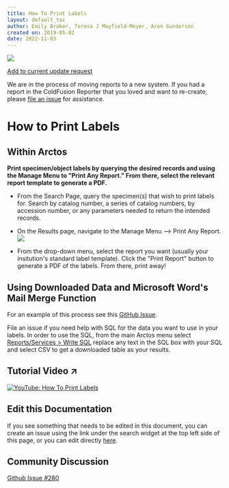 ```yaml
---
title: How To Print Labels
layout: default_toc
author: Emily Braker, Teresa J Mayfield-Meyer, Aren Gunderson
created on: 2019-05-02
date: 2022-11-03
---
```


![](https://raw.githubusercontent.com/ArctosDB/documentation-wiki/gh-pages/tutorial_images/Bear%20Work%20in%20Progress.JPG)

[Add to current update request](https://github.com/ArctosDB/documentation-wiki/issues/280)

We are in the process of moving reports to a new system. If you had a report in the ColdFusion Reporter that you loved and want to re-create, please [file an issue](https://github.com/ArctosDB/arctos/issues/new?assignees=lkvoong&labels=function-Reports&template=report-template-request.md&title=New+Arctos+Report+Template+Request) for assistance.

# How to Print Labels

## Within Arctos

**Print specimen/object labels by querying the desired records and using the Manage Menu to "Print Any Report." From there, select the relevant report template to generate a PDF.**

* From the Search Page, query the specimen(s) that wish to print labels for. Search by catalog number, a series of catalog numbers, by accession number, or any parameters needed to return the intended records.

* On the Results page, navigate to the Manage Menu --> Print Any Report. 
![](https://raw.githubusercontent.com/ArctosDB/documentation-wiki/gh-pages/images/uploads/print_any_report.JPG)
* From the drop-down menu, select the report you want (usually your insitution's standard label template). Click the "Print Report" button to generate a PDF of the labels. From there, print away!

## Using Downloaded Data and Microsoft Word's Mail Merge Function

For an example of this process see this [GitHub Issue](https://github.com/ArctosDB/arctos/issues/5251).

File an issue if you need help with SQL for the data you want to use in your labels. In order to use the SQL, from the main Arctos menu select [Reports/Services > Write SQL](https://arctos.database.museum/tools/userSQL.cfm) replace any text in the SQL box with your SQL and select CSV to get a downloaded table as your results.

## Tutorial Video ↗️

[![YouTube: How To Print Labels](https://raw.githubusercontent.com/ArctosDB/documentation-wiki/gh-pages/tutorial_images/How_to_Print_Labels_in_Arctos_thumb.jpg)](https://www.youtube.com/watch?v=BlOi5XwJHas)

## Edit this Documentation

If you see something that needs to be edited in this document, you can create an issue using the link under the search widget at the top left side of this page, or you can edit directly <a href="https://github.com/ArctosDB/documentation-wiki/edit/gh-pages/_how_to/How-To-Print-Labels.markdown" target="_blank">here</a>.

## Community Discussion

[Github Issue #280](https://github.com/ArctosDB/documentation-wiki/issues/280)
